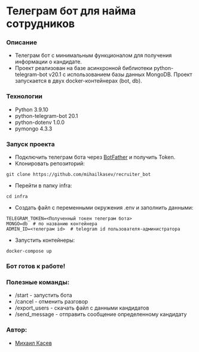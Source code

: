 # Телеграм бот для найма сотрудников

### Описание
- Телеграм бот с минимальным функционалом для получения информации о кандидате.
- Проект реализован на базе асинхронной библиотеки python-telegram-bot v20.1 с использованием базы данных MongoDB.
Проект запускается в двух docker-контейнерах (bot, db).

### Технологии
- Python 3.9.10
- python-telegram-bot 20.1
- python-dotenv 1.0.0
- pymongo 4.3.3

### Запуск проекта
- Подключить телеграм бота через [BotFather](https://t.me/BotFather) и получить Token.
- Клонировать репозиторий:
```
git clone https://github.com/mihailkasev/recruiter_bot
```
- Перейти в папку infra:
```
cd infra
```
- Создать файл с переменными окружения .env и заполнить данными:
```
TELEGRAM_TOKEN=<Полученный токен телеграм бота>
MONGO=db  # по названию контейнера
ADMIN_ID=<телеграм id>  # telegram id пользователя-администратора
```
- Запустить контейнеры:
```
docker-compose up
```
### Бот готов к работе!

### Полезные команды:
- /start - запустить бота
- /cancel - отменить разговор
- /export_users - скачать файл с данными кандидатов
- /send_message - отправить сообщение определенному кандидату

### Автор:
- [Михаил Касев](https://github.com/mihailkasev/)
